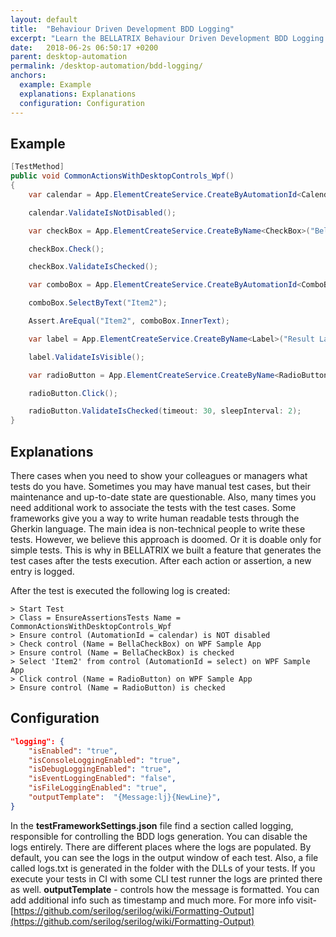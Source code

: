 ```yaml
---
layout: default
title:  "Behaviour Driven Development BDD Logging"
excerpt: "Learn the BELLATRIX Behaviour Driven Development BDD Logging works and how to use it."
date:   2018-06-2s 06:50:17 +0200
parent: desktop-automation
permalink: /desktop-automation/bdd-logging/
anchors:
  example: Example
  explanations: Explanations
  configuration: Configuration
---
```

Example
-------
```csharp
[TestMethod]
public void CommonActionsWithDesktopControls_Wpf()
{
    var calendar = App.ElementCreateService.CreateByAutomationId<Calendar>("calendar");

    calendar.ValidateIsNotDisabled();

    var checkBox = App.ElementCreateService.CreateByName<CheckBox>("BellaCheckBox");

    checkBox.Check();

    checkBox.ValidateIsChecked();

    var comboBox = App.ElementCreateService.CreateByAutomationId<ComboBox>("select");

    comboBox.SelectByText("Item2");

    Assert.AreEqual("Item2", comboBox.InnerText);

    var label = App.ElementCreateService.CreateByName<Label>("Result Label");

    label.ValidateIsVisible();

    var radioButton = App.ElementCreateService.CreateByName<RadioButton>("RadioButton");

    radioButton.Click();

    radioButton.ValidateIsChecked(timeout: 30, sleepInterval: 2);
}
```

Explanations
------------
There cases when you need to show your colleagues or managers what tests do you have. Sometimes you may have manual test cases, but their maintenance and up-to-date state are questionable. Also, many times you need additional work to associate the tests with the test cases. Some frameworks give you a way to write human readable tests through the Gherkin language. The main idea is non-technical people to write these tests. However, we believe this approach is doomed. Or it is doable only for simple tests. This is why in BELLATRIX we built a feature that generates the test cases after the tests execution. After each action or assertion, a new entry is logged.

After the test is executed the following log is created:

```
> Start Test
> Class = EnsureAssertionsTests Name = CommonActionsWithDesktopControls_Wpf
> Ensure control (AutomationId = calendar) is NOT disabled
> Check control (Name = BellaCheckBox) on WPF Sample App
> Ensure control (Name = BellaCheckBox) is checked
> Select 'Item2' from control (AutomationId = select) on WPF Sample App
> Click control (Name = RadioButton) on WPF Sample App
> Ensure control (Name = RadioButton) is checked
```

Configuration
-------------
```json
"logging": {
    "isEnabled": "true",
    "isConsoleLoggingEnabled": "true",
    "isDebugLoggingEnabled": "true",
    "isEventLoggingEnabled": "false",
    "isFileLoggingEnabled": "true",
    "outputTemplate":  "{Message:lj}{NewLine}",
}
```
In the **testFrameworkSettings.json** file find a section called logging, responsible for controlling the BDD logs generation. You can disable the logs entirely. There are different places where the logs are populated. By default, you can see the logs in the output window of each test. Also, a file called logs.txt is generated in the folder with the DLLs of your tests. If you execute your tests in CI with some CLI test runner the logs are printed there as well. **outputTemplate** - controls how the message is formatted. You can add additional info such as timestamp and much more. 
For more info visit- [https://github.com/serilog/serilog/wiki/Formatting-Output](https://github.com/serilog/serilog/wiki/Formatting-Output)